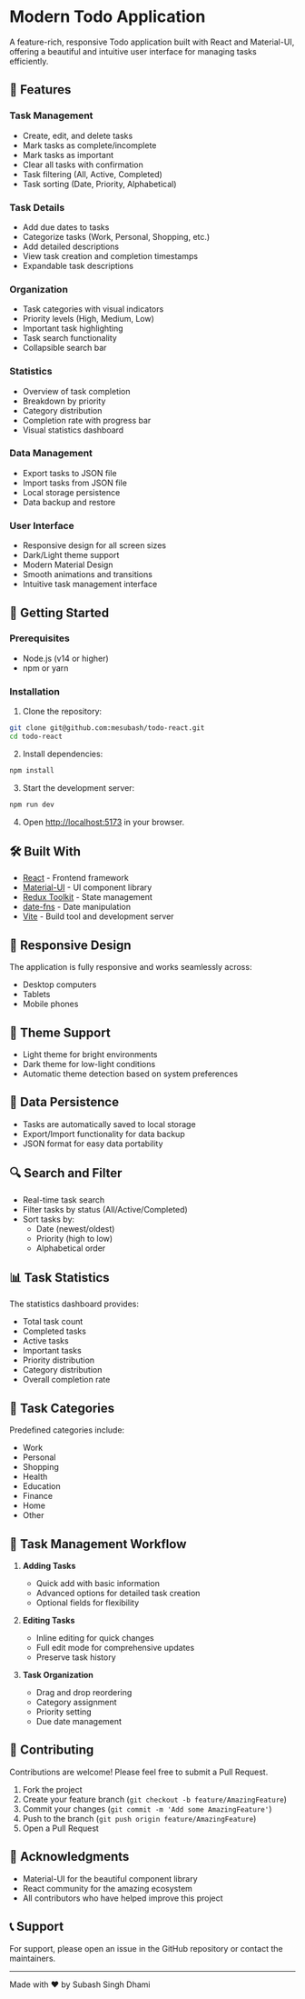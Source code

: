 # Modern Todo Application

A feature-rich, responsive Todo application built with React and Material-UI, offering a beautiful and intuitive user interface for managing tasks efficiently.



## 🌟 Features

### Task Management
- Create, edit, and delete tasks
- Mark tasks as complete/incomplete
- Mark tasks as important
- Clear all tasks with confirmation
- Task filtering (All, Active, Completed)
- Task sorting (Date, Priority, Alphabetical)

### Task Details
- Add due dates to tasks
- Categorize tasks (Work, Personal, Shopping, etc.)
- Add detailed descriptions
- View task creation and completion timestamps
- Expandable task descriptions

### Organization
- Task categories with visual indicators
- Priority levels (High, Medium, Low)
- Important task highlighting
- Task search functionality
- Collapsible search bar

### Statistics
- Overview of task completion
- Breakdown by priority
- Category distribution
- Completion rate with progress bar
- Visual statistics dashboard

### Data Management
- Export tasks to JSON file
- Import tasks from JSON file
- Local storage persistence
- Data backup and restore

### User Interface
- Responsive design for all screen sizes
- Dark/Light theme support
- Modern Material Design
- Smooth animations and transitions
- Intuitive task management interface

## 🚀 Getting Started

### Prerequisites
- Node.js (v14 or higher)
- npm or yarn

### Installation

1. Clone the repository:
```bash
git clone git@github.com:mesubash/todo-react.git
cd todo-react
```

2. Install dependencies:
```bash
npm install

```

3. Start the development server:
```bash
npm run dev

```

4. Open [http://localhost:5173](http://localhost:5173) in your browser.

## 🛠️ Built With

- [React](https://reactjs.org/) - Frontend framework
- [Material-UI](https://mui.com/) - UI component library
- [Redux Toolkit](https://redux-toolkit.js.org/) - State management
- [date-fns](https://date-fns.org/) - Date manipulation
- [Vite](https://vitejs.dev/) - Build tool and development server

## 📱 Responsive Design

The application is fully responsive and works seamlessly across:
- Desktop computers
- Tablets
- Mobile phones

## 🎨 Theme Support

- Light theme for bright environments
- Dark theme for low-light conditions
- Automatic theme detection based on system preferences

## 💾 Data Persistence

- Tasks are automatically saved to local storage
- Export/Import functionality for data backup
- JSON format for easy data portability

## 🔍 Search and Filter

- Real-time task search
- Filter tasks by status (All/Active/Completed)
- Sort tasks by:
  - Date (newest/oldest)
  - Priority (high to low)
  - Alphabetical order

## 📊 Task Statistics

The statistics dashboard provides:
- Total task count
- Completed tasks
- Active tasks
- Important tasks
- Priority distribution
- Category distribution
- Overall completion rate

## 🎯 Task Categories

Predefined categories include:
- Work
- Personal
- Shopping
- Health
- Education
- Finance
- Home
- Other

## 🔄 Task Management Workflow

1. **Adding Tasks**
   - Quick add with basic information
   - Advanced options for detailed task creation
   - Optional fields for flexibility

2. **Editing Tasks**
   - Inline editing for quick changes
   - Full edit mode for comprehensive updates
   - Preserve task history

3. **Task Organization**
   - Drag and drop reordering
   - Category assignment
   - Priority setting
   - Due date management

## 🤝 Contributing

Contributions are welcome! Please feel free to submit a Pull Request.

1. Fork the project
2. Create your feature branch (`git checkout -b feature/AmazingFeature`)
3. Commit your changes (`git commit -m 'Add some AmazingFeature'`)
4. Push to the branch (`git push origin feature/AmazingFeature`)
5. Open a Pull Request



## 🙏 Acknowledgments

- Material-UI for the beautiful component library
- React community for the amazing ecosystem
- All contributors who have helped improve this project

## 📞 Support

For support, please open an issue in the GitHub repository or contact the maintainers.

---

Made with ❤️ by Subash Singh Dhami
